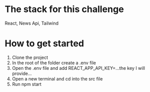 # The stack for this challenge

React, News Api, Tailwind

# How to get started

1. Clone the project
2. In the root of the folder create a .env file
3. Open the .env file and add REACT_APP_API_KEY=...the key I will provide...
4. Open a new terminal and cd into the src file
5. Run npm start
